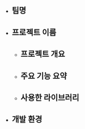- 팀명
    ---
- 프로젝트 이름
    ---
  - 프로젝트 개요
    ---
  - 주요 기능 요약
      ---
  - 사용한 라이브러리
      ---
 
- 개발 환경
    ---
